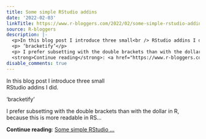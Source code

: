 ```yaml
---
title: Some simple RStudio addins
date: '2022-02-03'
linkTitle: https://www.r-bloggers.com/2022/02/some-simple-rstudio-addins/
source: R-bloggers
description: |-
  <p>In this blog post I introduce three small<br /> RStudio addins I did.</p>
  <p> ‘bracketify’</p>
  <p> I prefer subsetting with the double brackets than with the dollar in R,<br /> because this is more readable in RS...</p>
  <strong>Continue reading</strong>: <a href="https://www.r-bloggers.com/2022/02/some-simple-rstudio-addins/">Some simple RStudio ...
disable_comments: true
---
```

<p>In this blog post I introduce three small<br /> RStudio addins I did.</p>
<p> ‘bracketify’</p>
<p> I prefer subsetting with the double brackets than with the dollar in R,<br /> because this is more readable in RS...</p>
<strong>Continue reading</strong>: <a href="https://www.r-bloggers.com/2022/02/some-simple-rstudio-addins/">Some simple RStudio ...